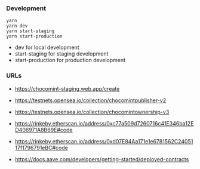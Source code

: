 ### Development

```
yarn
yarn dev
yarn start-staging
yarn start-production
```

- dev for local development
- start-staging for staging development
- start-production for production development

### URLs

- https://chocomint-staging.web.app/create

- https://testnets.opensea.io/collection/chocomintpublisher-v2
- https://testnets.opensea.io/collection/chocomintownership-v3

- https://rinkeby.etherscan.io/address/0xc77a509d7260716c41E346ba12ED406971A8B69E#code
- https://rinkeby.etherscan.io/address/0xd07E84Aa171e1e6781562C2405117f1796791eBC#code

- https://docs.aave.com/developers/getting-started/deployed-contracts
